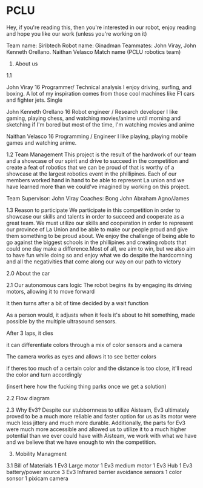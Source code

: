 # PCLU
Hey, if you're reading this, then you're interested in our robot, enjoy reading and hope you like our work (unless you're working on it)

Team name: Siribtech
Robot name: Ginadman
Teammates: John Viray, John Kenneth Orellano. Naithan Velasco
Match name (PCLU robotics team)

1. About us

1.1

John Viray
16
Programmer/ Technical analysis
I enjoy driving, surfing, and boxing. A lot of my inspiration comes from those cool machines like F1 cars and fighter jets. Single

John Kenneth Orellano
16
Robot engineer / Research developer
I like gaming, playing chess, and watching movies/anime until morning and sketching if I'm bored but most of the time, I'm watching movies and anime

Naithan Velasco
16
Programming / Engineer
I like playing, playing mobile games and watching anime.

1.2 Team Management
This project is the result of the hardwork of our team and a showcase of our spirit and drive to succeed in the competition and create a feat of robotics that we can be proud of that is worthy of a showcase at the largest robotics event in the phillipines. Each of our members worked hand in hand to be able to represent La union and we have learned more than we could've imagined by working on this project.

Team Supervisor: John Viray
Coaches: Bong John Abraham Agno/James


1.3 Reason to participate
We participate in this competition in order to showcase our skills and talents in order to succeed and cooperate as a great team. We must utilize our skills and cooperation in order to represent our province of La Union and be able to make our people proud and give them something to be proud about. We enjoy the challenge of being able to go against the biggest schools in the phillipines and creating robots that could one day make a difference.Most of all, we aim to win, but we also aim to have fun while doing so and enjoy what we do despite the hardcomning and all the negativities that come along our way on our path to victory

2.0 About the car

2.1 Our autonomous cars logic
The robot begins its by engaging its driving motors, allowing it to move forward

It then turns after a bit of time decided by a wait function

As a person would, it adjusts when it feels it's about to hit something, made possible by the multiple ultrasound sensors.

After 3 laps, it dies

it can differentiate colors through a mix of color sensors and a camera

The camera works as eyes and allows it to see better colors

if theres too much of a certain color and the distance is too close, it'll read the color and turn accordingly

(insert here how the fucking thing parks once we get a solution)


2.2 Flow diagram

2.3 Why Ev3?
Despite our stubbornness to utilize Aisteam, Ev3 ultimately proved to be a much more reliable and faster option for us as its motor were much less jittery and much more durable. Additionally, the parts for Ev3 were much more accessible and allowed us to utilize it to a much higher potential than we ever could have with Aisteam, we work with what we have and we believe that we have enough to win the competition.

3. Mobility Managment

3.1 Bill of Materials
1 Ev3 Large motor
1 Ev3 medium motor
1 Ev3 Hub
1 Ev3 battery/power source
3 Ev3 Infrared barrier avoidance sensors
1 color sonsor
1 pixicam camera
